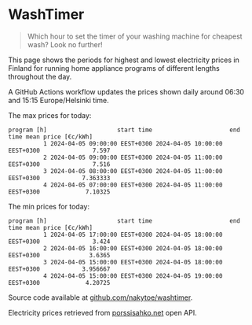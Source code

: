
# WashTimer

> Which hour to set the timer of your washing machine for cheapest wash? Look no further!

This page shows the periods for highest and lowest electricity prices in Finland 
for running home appliance programs of different lengths throughout the day. 

A GitHub Actions workflow updates the prices shown daily around 06:30 and 15:15 Europe/Helsinki time.

The max prices for today:

	program [h]                    start time                      end time mean price [€c/kWh]
	          1 2024-04-05 09:00:00 EEST+0300 2024-04-05 10:00:00 EEST+0300               7.597
	          2 2024-04-05 09:00:00 EEST+0300 2024-04-05 11:00:00 EEST+0300               7.516
	          3 2024-04-05 08:00:00 EEST+0300 2024-04-05 11:00:00 EEST+0300            7.363333
	          4 2024-04-05 07:00:00 EEST+0300 2024-04-05 11:00:00 EEST+0300             7.10325

The min prices for today:

	program [h]                    start time                      end time mean price [€c/kWh]
	          1 2024-04-05 17:00:00 EEST+0300 2024-04-05 18:00:00 EEST+0300               3.424
	          2 2024-04-05 16:00:00 EEST+0300 2024-04-05 18:00:00 EEST+0300              3.6365
	          3 2024-04-05 15:00:00 EEST+0300 2024-04-05 18:00:00 EEST+0300            3.956667
	          4 2024-04-05 15:00:00 EEST+0300 2024-04-05 19:00:00 EEST+0300             4.20725


Source code available at [github.com/nakytoe/washtimer](https://github.com/nakytoe/washtimer).

Electricity prices retrieved from [porssisahko.net](https://porssisahko.net/api) open API.
